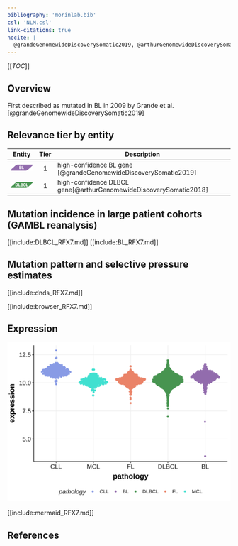 ```yaml
---
bibliography: 'morinlab.bib'
csl: 'NLM.csl'
link-citations: true
nocite: |
  @grandeGenomewideDiscoverySomatic2019, @arthurGenomewideDiscoverySomatic2018, 
---
```

[[_TOC_]]

## Overview

First described as mutated in BL in 2009 by Grande et al.[@grandeGenomewideDiscoverySomatic2019]


## Relevance tier by entity

|Entity|Tier|Description               |
|:------:|:----:|--------------------------|
|![BL](images/icons/BL_tier1.png)    |1   |high-confidence BL gene   [@grandeGenomewideDiscoverySomatic2019]|
|![DLBCL](images/icons/DLBCL_tier1.png) |1   |high-confidence DLBCL gene[@arthurGenomewideDiscoverySomatic2018]|

## Mutation incidence in large patient cohorts (GAMBL reanalysis)

[[include:DLBCL_RFX7.md]]
[[include:BL_RFX7.md]]

## Mutation pattern and selective pressure estimates

[[include:dnds_RFX7.md]]


[[include:browser_RFX7.md]]

## Expression
![](images/gene_expression/RFX7_by_pathology.svg)

[[include:mermaid_RFX7.md]]

## References


<!-- ORIGIN: grandeGenomewideDiscoverySomatic2019 -->
<!-- BL: grandeGenomewideDiscoverySomatic2019 -->
